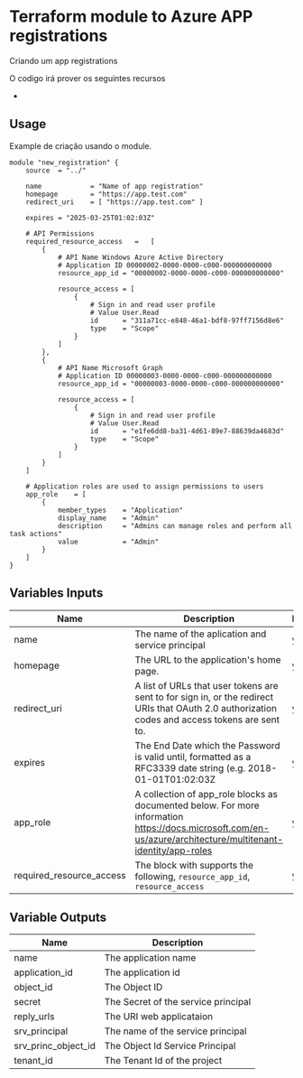# Terraform module to Azure APP registrations
Criando um app registrations

O codigo irá prover os seguintes recursos
* []()

## Usage
Example de criação usando o module.

```hcl
module "new_registration" {
    source  = "../"

    name            = "Name of app registration"
    homepage        = "https://app.test.com"
    redirect_uri    = [ "https://app.test.com" ]

    expires = "2025-03-25T01:02:03Z"

    # API Permissions    
    required_resource_access   =   [
        {
            # API Name Windows Azure Active Directory
            # Application ID 00000002-0000-0000-c000-000000000000
            resource_app_id = "00000002-0000-0000-c000-000000000000"

            resource_access = [
                {
                    # Sign in and read user profile
                    # Value User.Read
                    id      = "311a71cc-e848-46a1-bdf8-97ff7156d8e6"
                    type    = "Scope"
                }
            ]
        },
        {
            # API Name Microsoft Graph
            # Application ID 00000003-0000-0000-c000-000000000000
            resource_app_id = "00000003-0000-0000-c000-000000000000"

            resource_access = [
                {
                    # Sign in and read user profile
                    # Value User.Read                    
                    id      = "e1fe6dd8-ba31-4d61-89e7-88639da4683d"
                    type    = "Scope"
                }
            ]
        }
    ]

    # Application roles are used to assign permissions to users
    app_role    = [
        {
            member_types    = "Application"
            display_name    = "Admin"
            description     = "Admins can manage roles and perform all task actions"
            value           = "Admin"
        }
    ]
}
```

<!-- BEGINNING OF PRE-COMMIT-TERRAFORM DOCS HOOK -->
## Variables Inputs
| Name | Description | Required | Type | Default |
| ---- | ----------- | --------- | ---- | ------- |
| name | The name of the aplication and service principal | yes | `string` | `" "` |
| homepage | The URL to the application's home page.| yes | `string` | `" "` |
| redirect_uri | A list of URLs that user tokens are sent to for sign in, or the redirect URIs that OAuth 2.0 authorization codes and access tokens are sent to.  | yes | `list` | `[]` |
| expires | The End Date which the Password is valid until, formatted as a RFC3339 date string (e.g. 2018-01-01T01:02:03Z | yes | `string` | `" "` |
| app_role | A collection of app_role blocks as documented below. For more information https://docs.microsoft.com/en-us/azure/architecture/multitenant-identity/app-roles | yes | `list(map)` | `[ ]` |
| required_resource_access | The block with supports the following, `resource_app_id`, `resource_access` | yes | `list(map)` | `[ ]` |



## Variable Outputs
<!-- END OF PRE-COMMIT-TERRAFORM DOCS HOOK -->
| Name | Description |
| ---- | ----------- |
| name | The application name |
| application_id | The application id |
| object_id | The Object ID |
| secret | The Secret of the service principal |
| reply_urls | The URI web applicataion |
| srv_principal | The name of the service principal |
| srv_princ_object_id | The Object Id Service Principal |
| tenant_id | The Tenant Id of the project |
